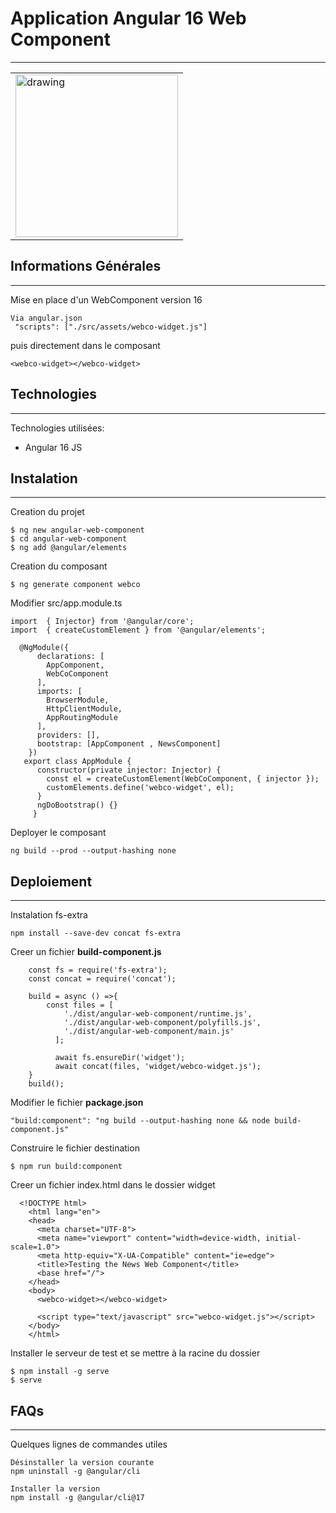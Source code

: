 ﻿## <h1>Application Angular 16 Web Component </h1>
***
<table>
  <tr>
    <td><img src="https://www.mag-corp.com/wp-content/uploads/2021/08/angular.png" alt="drawing" height="260px"/></td>
  </tr>
</table>

## Informations Générales
***
Mise en place d'un WebComponent version 16 <br>
```
Via angular.json
 "scripts": ["./src/assets/webco-widget.js"]
```
puis directement dans le composant
```
<webco-widget></webco-widget>
```
## Technologies
***
Technologies utilisées:
* Angular 16 JS
  
## Instalation
***
Creation du projet
```
$ ng new angular-web-component
$ cd angular-web-component
$ ng add @angular/elements
```
Creation du composant
```
$ ng generate component webco
```
Modifier src/app.module.ts
```
import  { Injector} from '@angular/core';
import  { createCustomElement } from '@angular/elements';

  @NgModule({ 
      declarations: [
        AppComponent,
        WebCoComponent
      ],
      imports: [
        BrowserModule,
        HttpClientModule,
        AppRoutingModule
      ],
      providers: [],
      bootstrap: [AppComponent , NewsComponent]
    })
   export class AppModule {
      constructor(private injector: Injector) {
        const el = createCustomElement(WebCoComponent, { injector });
        customElements.define('webco-widget', el);
      }
      ngDoBootstrap() {}
     }

```
Deployer le composant
```
ng build --prod --output-hashing none
```
## Deploiement
***
Instalation fs-extra
```
npm install --save-dev concat fs-extra
```
Creer un fichier **build-component.js**
```
    const fs = require('fs-extra');
    const concat = require('concat');
    
    build = async () =>{
        const files = [
            './dist/angular-web-component/runtime.js',
            './dist/angular-web-component/polyfills.js',
            './dist/angular-web-component/main.js'
          ];
        
          await fs.ensureDir('widget');
          await concat(files, 'widget/webco-widget.js');
    }
    build();
```
Modifier le fichier **package.json**
```
"build:component": "ng build --output-hashing none && node build-component.js"
```
Construire le fichier destination
```
$ npm run build:component
```
Creer un fichier index.html dans le dossier widget
```
  <!DOCTYPE html>
    <html lang="en">
    <head>
      <meta charset="UTF-8">
      <meta name="viewport" content="width=device-width, initial-scale=1.0">
      <meta http-equiv="X-UA-Compatible" content="ie=edge">
      <title>Testing the News Web Component</title>
      <base href="/">
    </head>
    <body>
      <webco-widget></webco-widget>
      
      <script type="text/javascript" src="webco-widget.js"></script>
    </body>
    </html>
```
Installer le serveur de test et se mettre à la racine du dossier
```
$ npm install -g serve
$ serve
```

## FAQs
***
Quelques lignes de commandes utiles<br>
```
Désinstaller la version courante
npm uninstall -g @angular/cli

Installer la version
npm install -g @angular/cli@17

```


